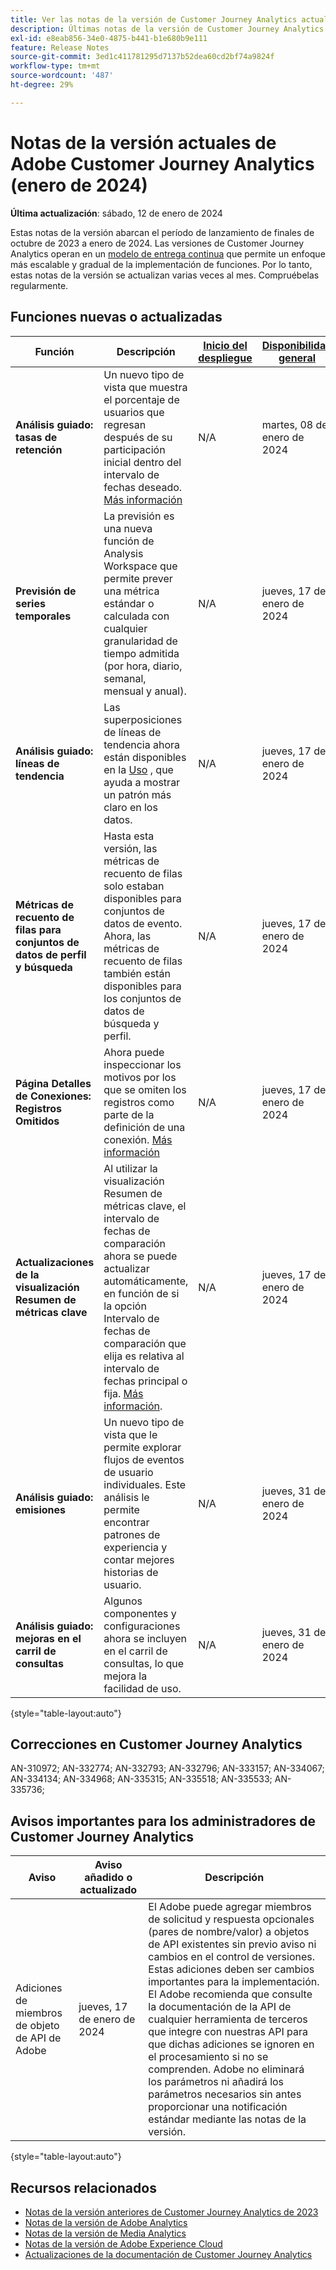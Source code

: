 ```yaml
---
title: Ver las notas de la versión de Customer Journey Analytics actuales
description: Últimas notas de la versión de Customer Journey Analytics
exl-id: e8eab856-34e0-4875-b441-b1e680b9e111
feature: Release Notes
source-git-commit: 3ed1c411781295d7137b52dea60cd2bf74a9824f
workflow-type: tm+mt
source-wordcount: '487'
ht-degree: 29%

---
```


# Notas de la versión actuales de Adobe Customer Journey Analytics (enero de 2024)

**Última actualización**: sábado, 12 de enero de 2024

Estas notas de la versión abarcan el período de lanzamiento de finales de octubre de 2023 a enero de 2024. Las versiones de Customer Journey Analytics operan en un [modelo de entrega continua](releases.md) que permite un enfoque más escalable y gradual de la implementación de funciones. Por lo tanto, estas notas de la versión se actualizan varias veces al mes. Compruébelas regularmente.

## Funciones nuevas o actualizadas

| Función | Descripción | [Inicio del despliegue](releases.md) | [Disponibilidad general](releases.md) |
| ----------- | ---------- | ------- | ---- |
| **Análisis guiado: tasas de retención** | Un nuevo tipo de vista que muestra el porcentaje de usuarios que regresan después de su participación inicial dentro del intervalo de fechas deseado. [Más información](../guided-analysis/types/retention-rates.md) | N/A | martes, 08 de enero de 2024 |
| **Previsión de series temporales** | La previsión es una nueva función de Analysis Workspace que permite prever una métrica estándar o calculada con cualquier granularidad de tiempo admitida (por hora, diario, semanal, mensual y anual). | N/A | jueves, 17 de enero de 2024 |
| **Análisis guiado: líneas de tendencia** | Las superposiciones de líneas de tendencia ahora están disponibles en la [Uso](/help/guided-analysis/types/usage.md) , que ayuda a mostrar un patrón más claro en los datos. | N/A | jueves, 17 de enero de 2024 |
| **Métricas de recuento de filas para conjuntos de datos de perfil y búsqueda** | Hasta esta versión, las métricas de recuento de filas solo estaban disponibles para conjuntos de datos de evento. Ahora, las métricas de recuento de filas también están disponibles para los conjuntos de datos de búsqueda y perfil. | N/A | jueves, 17 de enero de 2024 |
| **Página Detalles de Conexiones: Registros Omitidos** | Ahora puede inspeccionar los motivos por los que se omiten los registros como parte de la definición de una conexión. [Más información](../connections/manage-connections.md) | N/A | jueves, 17 de enero de 2024 |
| **Actualizaciones de la visualización Resumen de métricas clave** | Al utilizar la visualización Resumen de métricas clave, el intervalo de fechas de comparación ahora se puede actualizar automáticamente, en función de si la opción Intervalo de fechas de comparación que elija es relativa al intervalo de fechas principal o fija. [Más información](/help/analysis-workspace/visualizations/key-metric.md). | N/A | jueves, 17 de enero de 2024 |
| **Análisis guiado: emisiones** | Un nuevo tipo de vista que le permite explorar flujos de eventos de usuario individuales. Este análisis le permite encontrar patrones de experiencia y contar mejores historias de usuario. | N/A | jueves, 31 de enero de 2024 |
| **Análisis guiado: mejoras en el carril de consultas** | Algunos componentes y configuraciones ahora se incluyen en el carril de consultas, lo que mejora la facilidad de uso. | N/A | jueves, 31 de enero de 2024 |

{style="table-layout:auto"}

## Correcciones en Customer Journey Analytics

AN-310972; AN-332774; AN-332793; AN-332796; AN-333157; AN-334067; AN-334134; AN-334968; AN-335315; AN-335518; AN-335533; AN-335736;

## Avisos importantes para los administradores de Customer Journey Analytics

| Aviso | Aviso añadido o actualizado | Descripción |
| --- | --- | --- |
| Adiciones de miembros de objeto de API de Adobe | jueves, 17 de enero de 2024 | El Adobe puede agregar miembros de solicitud y respuesta opcionales (pares de nombre/valor) a objetos de API existentes sin previo aviso ni cambios en el control de versiones. Estas adiciones deben ser cambios importantes para la implementación. El Adobe recomienda que consulte la documentación de la API de cualquier herramienta de terceros que integre con nuestras API para que dichas adiciones se ignoren en el procesamiento si no se comprenden. Adobe no eliminará los parámetros ni añadirá los parámetros necesarios sin antes proporcionar una notificación estándar mediante las notas de la versión. |

{style="table-layout:auto"}

## Recursos relacionados

* [Notas de la versión anteriores de Customer Journey Analytics de 2023](/help/release-notes/2023.md)
* [Notas de la versión de Adobe Analytics](https://experienceleague.adobe.com/docs/analytics/release-notes/latest.html?lang=es)
* [Notas de la versión de Media Analytics](https://experienceleague.adobe.com/docs/media-analytics/using/additional-resources/release-notes.html?lang=es)
* [Notas de la versión de Adobe Experience Cloud](https://experienceleague.adobe.com/docs/release-notes/experience-cloud/current.html?lang=es)
* [Actualizaciones de la documentación de Customer Journey Analytics](/help/release-notes/doc-changes.md)
